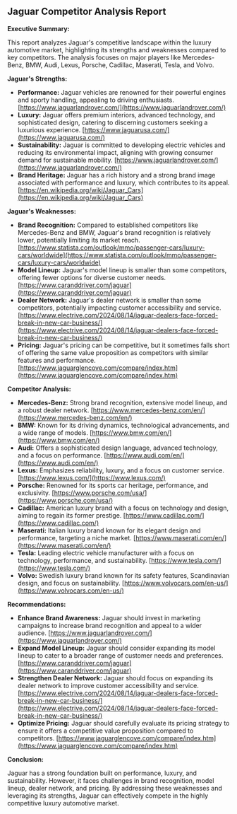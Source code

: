 ## Jaguar Competitor Analysis Report

**Executive Summary:**

This report analyzes Jaguar's competitive landscape within the luxury automotive market, highlighting its strengths and weaknesses compared to key competitors. The analysis focuses on major players like Mercedes-Benz, BMW, Audi, Lexus, Porsche, Cadillac, Maserati, Tesla, and Volvo. 

**Jaguar's Strengths:**

* **Performance:** Jaguar vehicles are renowned for their powerful engines and sporty handling, appealing to driving enthusiasts. [https://www.jaguarlandrover.com/](https://www.jaguarlandrover.com/)
* **Luxury:** Jaguar offers premium interiors, advanced technology, and sophisticated design, catering to discerning customers seeking a luxurious experience. [https://www.jaguarusa.com/](https://www.jaguarusa.com/)
* **Sustainability:** Jaguar is committed to developing electric vehicles and reducing its environmental impact, aligning with growing consumer demand for sustainable mobility. [https://www.jaguarlandrover.com/](https://www.jaguarlandrover.com/)
* **Brand Heritage:** Jaguar has a rich history and a strong brand image associated with performance and luxury, which contributes to its appeal. [https://en.wikipedia.org/wiki/Jaguar_Cars](https://en.wikipedia.org/wiki/Jaguar_Cars)

**Jaguar's Weaknesses:**

* **Brand Recognition:** Compared to established competitors like Mercedes-Benz and BMW, Jaguar's brand recognition is relatively lower, potentially limiting its market reach. [https://www.statista.com/outlook/mmo/passenger-cars/luxury-cars/worldwide](https://www.statista.com/outlook/mmo/passenger-cars/luxury-cars/worldwide)
* **Model Lineup:** Jaguar's model lineup is smaller than some competitors, offering fewer options for diverse customer needs. [https://www.caranddriver.com/jaguar](https://www.caranddriver.com/jaguar)
* **Dealer Network:** Jaguar's dealer network is smaller than some competitors, potentially impacting customer accessibility and service. [https://www.electrive.com/2024/08/14/jaguar-dealers-face-forced-break-in-new-car-business/](https://www.electrive.com/2024/08/14/jaguar-dealers-face-forced-break-in-new-car-business/)
* **Pricing:** Jaguar's pricing can be competitive, but it sometimes falls short of offering the same value proposition as competitors with similar features and performance. [https://www.jaguarglencove.com/compare/index.htm](https://www.jaguarglencove.com/compare/index.htm)

**Competitor Analysis:**

* **Mercedes-Benz:** Strong brand recognition, extensive model lineup, and a robust dealer network. [https://www.mercedes-benz.com/en/](https://www.mercedes-benz.com/en/)
* **BMW:** Known for its driving dynamics, technological advancements, and a wide range of models. [https://www.bmw.com/en/](https://www.bmw.com/en/)
* **Audi:** Offers a sophisticated design language, advanced technology, and a focus on performance. [https://www.audi.com/en/](https://www.audi.com/en/)
* **Lexus:** Emphasizes reliability, luxury, and a focus on customer service. [https://www.lexus.com/](https://www.lexus.com/)
* **Porsche:** Renowned for its sports car heritage, performance, and exclusivity. [https://www.porsche.com/usa/](https://www.porsche.com/usa/)
* **Cadillac:** American luxury brand with a focus on technology and design, aiming to regain its former prestige. [https://www.cadillac.com/](https://www.cadillac.com/)
* **Maserati:** Italian luxury brand known for its elegant design and performance, targeting a niche market. [https://www.maserati.com/en/](https://www.maserati.com/en/)
* **Tesla:** Leading electric vehicle manufacturer with a focus on technology, performance, and sustainability. [https://www.tesla.com/](https://www.tesla.com/)
* **Volvo:** Swedish luxury brand known for its safety features, Scandinavian design, and focus on sustainability. [https://www.volvocars.com/en-us/](https://www.volvocars.com/en-us/)

**Recommendations:**

* **Enhance Brand Awareness:** Jaguar should invest in marketing campaigns to increase brand recognition and appeal to a wider audience. [https://www.jaguarlandrover.com/](https://www.jaguarlandrover.com/)
* **Expand Model Lineup:** Jaguar should consider expanding its model lineup to cater to a broader range of customer needs and preferences. [https://www.caranddriver.com/jaguar](https://www.caranddriver.com/jaguar)
* **Strengthen Dealer Network:** Jaguar should focus on expanding its dealer network to improve customer accessibility and service. [https://www.electrive.com/2024/08/14/jaguar-dealers-face-forced-break-in-new-car-business/](https://www.electrive.com/2024/08/14/jaguar-dealers-face-forced-break-in-new-car-business/)
* **Optimize Pricing:** Jaguar should carefully evaluate its pricing strategy to ensure it offers a competitive value proposition compared to competitors. [https://www.jaguarglencove.com/compare/index.htm](https://www.jaguarglencove.com/compare/index.htm)

**Conclusion:**

Jaguar has a strong foundation built on performance, luxury, and sustainability. However, it faces challenges in brand recognition, model lineup, dealer network, and pricing. By addressing these weaknesses and leveraging its strengths, Jaguar can effectively compete in the highly competitive luxury automotive market.